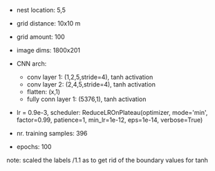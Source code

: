 * nest location: 5,5
* grid distance: 10x10 m
* grid amount: 100
* image dims: 1800x201

* CNN arch:
	 * conv layer 1: (1,2,5,stride=4), tanh activation
	 * conv layer 2: (2,4,5,stride=4), tanh activation
	 * flatten: (x,1)
	 * fully conn layer 1: (5376,1), tanh activation
* lr = 0.9e-3, scheduler: ReduceLROnPlateau(optimizer, mode='min', factor=0.99, patience=1, min_lr=1e-12, eps=1e-14, verbose=True)
* nr. training samples: 396
* epochs: 100

note: scaled the labels /1.1 as to get rid of the boundary values for tanh